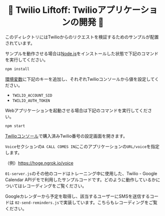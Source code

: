 <h1 align="center">🚀 Twilio Liftoff: Twilioアプリケーションの開発 🚀</h1>


このディレクトリにはTwilioからのリクエストを検証するためのサンプルが配置されています。

サンプルを動作させる場合は[Node.js](https://nodejs.org/en/)をインストールした状態で下記のコマンドを実行してください。

```bash
npm install
```

[環境変数](https://www.twilio.com/blog/how-to-set-environment-variables-jp)に下記のキーを追加し、それぞれTwilioコンソールから値を設定してください。
- `TWILIO_ACCOUNT_SID`
- `TWILIO_AUTH_TOKEN`

Webアプリケーションを起動させる場合は下記のコマンドを実行してください。

```bash
npm start
```

[Twilioコンソール](https://www.twilio.com/console/phone-numbers/incoming)で購入済みTwilio番号の設定画面を開きます。

`Voice`セクションの`A CALL COMES IN`にこのアプリケーションの`URL/voice`を指定します。

（例）https://hoge.ngrok.io/voice

`01-server.js`のその他のコードはトレーニング中に使用した、Twilio - Google Calendar APIデモで利用したサンプルコードです。どのように動作しているかについてはレコーディングをご覧ください。

Googleカレンダーから予定を取得し、該当するユーザーにSMSを送信するコードは `02-send-reminders.js`で実装しています。こちらもレコーディングをご覧ください。
